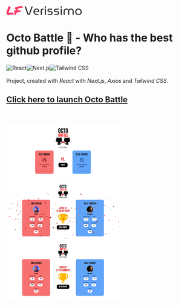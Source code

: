 [<img src="https://github.com/luizfverissimo/luizfverissimo/blob/master/lf_verissimo_logo_light.png?raw=true" alt="lf verissimo logo" width="200"/>](https://lfverissimo.com)

# Octo Battle 🥊 - Who has the best github profile?
<img align="center" alt="React" src="https://img.shields.io/badge/-React-2E2D2E?style=flat-square&labelColor=FD3A69&logo=react&logoColor=white" /><img align="center" alt="Next.js" src="https://img.shields.io/badge/-Next.js-2E2D2E?style=flat-square&labelColor=FD3A69&logo=next.js&logoColor=white" /><img align="center" alt="Tailwind CSS" src="https://img.shields.io/badge/-Tailwind%20CSS-2E2D2E?style=flat-square&labelColor=FD3A69&logo=tailwind-css&logoColor=white" /></br></br>
Project, created with *React* with *Next.js*, *Axios* and *Tailwind CSS*.
</br>
## [Click here to launch Octo Battle](https://octo-battle.vercel.app)
</br>

<img src="/images/1.png" alt="1" width="300"/> <img src="/images/2.png" alt="2" width="300"/> <img src="/images/3.png" alt="3" width="300"/>
